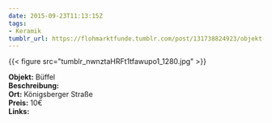 ```yaml
---
date: 2015-09-23T11:13:15Z
tags:
- Keramik
tumblr_url: https://flohmarktfunde.tumblr.com/post/131738824923/objekt-b%C3%BCffel-beschreibung-lorem-ipsum-ort
---
```

 {{< figure src="tumblr_nwnztaHRFt1tfawupo1_1280.jpg" >}}  

**Objekt:** Büffel  
**Beschreibung:**   
**Ort:** Königsberger Straße  
**Preis:** 10€  
**Links:** 
